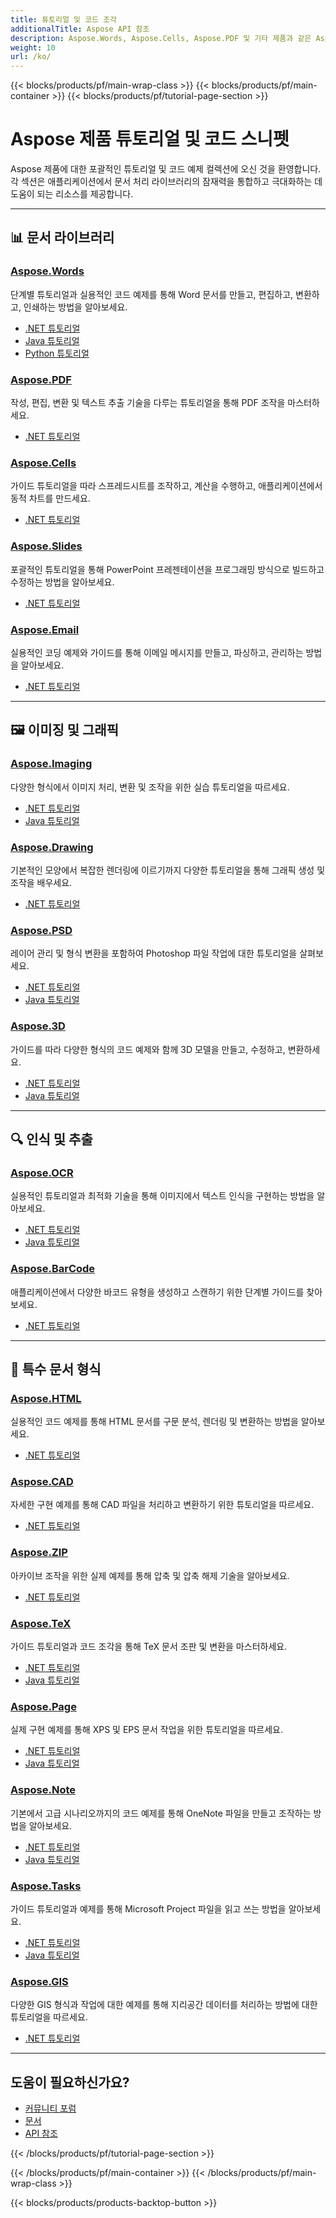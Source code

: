 ```yaml
---
title: 튜토리얼 및 코드 조각
additionalTitle: Aspose API 참조
description: Aspose.Words, Aspose.Cells, Aspose.PDF 및 기타 제품과 같은 Aspose 제품의 튜토리얼 및 코드 조각입니다. Aspose 제품 사용에 대한 기본 및 고급 튜토리얼이 포함되어 있습니다.
weight: 10
url: /ko/
---
```


{{< blocks/products/pf/main-wrap-class >}}
{{< blocks/products/pf/main-container >}}
{{< blocks/products/pf/tutorial-page-section >}}

# Aspose 제품 튜토리얼 및 코드 스니펫

Aspose 제품에 대한 포괄적인 튜토리얼 및 코드 예제 컬렉션에 오신 것을 환영합니다. 각 섹션은 애플리케이션에서 문서 처리 라이브러리의 잠재력을 통합하고 극대화하는 데 도움이 되는 리소스를 제공합니다.

---

## 📊 문서 라이브러리

### [Aspose.Words](./words/)
단계별 튜토리얼과 실용적인 코드 예제를 통해 Word 문서를 만들고, 편집하고, 변환하고, 인쇄하는 방법을 알아보세요.
- [.NET 튜토리얼](./words/net/)
- [Java 튜토리얼](./words/java/)
- [Python 튜토리얼](./words/python-net/)

### [Aspose.PDF](./pdf/)
작성, 편집, 변환 및 텍스트 추출 기술을 다루는 튜토리얼을 통해 PDF 조작을 마스터하세요.
- [.NET 튜토리얼](./pdf/net/)

### [Aspose.Cells](./cells/)
가이드 튜토리얼을 따라 스프레드시트를 조작하고, 계산을 수행하고, 애플리케이션에서 동적 차트를 만드세요.
- [.NET 튜토리얼](./cells/net/)

### [Aspose.Slides](./slides/)
포괄적인 튜토리얼을 통해 PowerPoint 프레젠테이션을 프로그래밍 방식으로 빌드하고 수정하는 방법을 알아보세요.
- [.NET 튜토리얼](./slides/net/)

### [Aspose.Email](./email/)
실용적인 코딩 예제와 가이드를 통해 이메일 메시지를 만들고, 파싱하고, 관리하는 방법을 알아보세요.
- [.NET 튜토리얼](./email/net/)

---

## 🖼️ 이미징 및 그래픽

### [Aspose.Imaging](./imaging/)
다양한 형식에서 이미지 처리, 변환 및 조작을 위한 실습 튜토리얼을 따르세요.
- [.NET 튜토리얼](./imaging/net/)
- [Java 튜토리얼](./imaging/java/)

### [Aspose.Drawing](./drawing/)
기본적인 모양에서 복잡한 렌더링에 이르기까지 다양한 튜토리얼을 통해 그래픽 생성 및 조작을 배우세요.
- [.NET 튜토리얼](./drawing/net/)

### [Aspose.PSD](./psd/)
레이어 관리 및 형식 변환을 포함하여 Photoshop 파일 작업에 대한 튜토리얼을 살펴보세요.
- [.NET 튜토리얼](./psd/net/)
- [Java 튜토리얼](./psd/java/)

### [Aspose.3D](./3d/)
가이드를 따라 다양한 형식의 코드 예제와 함께 3D 모델을 만들고, 수정하고, 변환하세요.
- [.NET 튜토리얼](./3d/net/)
- [Java 튜토리얼](./3d/java/)

---

## 🔍 인식 및 추출

### [Aspose.OCR](./ocr/)
실용적인 튜토리얼과 최적화 기술을 통해 이미지에서 텍스트 인식을 구현하는 방법을 알아보세요.
- [.NET 튜토리얼](./ocr/net/)
- [Java 튜토리얼](./ocr/java/)

### [Aspose.BarCode](./barcode/)
애플리케이션에서 다양한 바코드 유형을 생성하고 스캔하기 위한 단계별 가이드를 찾아보세요.
- [.NET 튜토리얼](./barcode/net/)

---

## 📝 특수 문서 형식

### [Aspose.HTML](./html/)
실용적인 코드 예제를 통해 HTML 문서를 구문 분석, 렌더링 및 변환하는 방법을 알아보세요.
- [.NET 튜토리얼](./html/net/)

### [Aspose.CAD](./cad/)
자세한 구현 예제를 통해 CAD 파일을 처리하고 변환하기 위한 튜토리얼을 따르세요.
- [.NET 튜토리얼](./cad/net/)

### [Aspose.ZIP](./zip/)
아카이브 조작을 위한 실제 예제를 통해 압축 및 압축 해제 기술을 알아보세요.
- [.NET 튜토리얼](./zip/net/)

### [Aspose.TeX](./tex/)
가이드 튜토리얼과 코드 조각을 통해 TeX 문서 조판 및 변환을 마스터하세요.
- [.NET 튜토리얼](./tex/net/)
- [Java 튜토리얼](./tex/java/)

### [Aspose.Page](./page/)
실제 구현 예제를 통해 XPS 및 EPS 문서 작업을 위한 튜토리얼을 따르세요.
- [.NET 튜토리얼](./page/net/)
- [Java 튜토리얼](./page/java/)

### [Aspose.Note](./note/)
기본에서 고급 시나리오까지의 코드 예제를 통해 OneNote 파일을 만들고 조작하는 방법을 알아보세요.
- [.NET 튜토리얼](./note/net/)
- [Java 튜토리얼](./note/java/)

### [Aspose.Tasks](./tasks/)
가이드 튜토리얼과 예제를 통해 Microsoft Project 파일을 읽고 쓰는 방법을 알아보세요.
- [.NET 튜토리얼](./tasks/net/)
- [Java 튜토리얼](./tasks/java/)

### [Aspose.GIS](./gis/)
다양한 GIS 형식과 작업에 대한 예제를 통해 지리공간 데이터를 처리하는 방법에 대한 튜토리얼을 따르세요.
- [.NET 튜토리얼](./gis/net/)

---

## 도움이 필요하신가요?

- [커뮤니티 포럼](https://forum.aspose.com/)
- [문서](https://docs.aspose.com/)
- [API 참조](https://reference.aspose.com/)

{{< /blocks/products/pf/tutorial-page-section >}}

{{< /blocks/products/pf/main-container >}}
{{< /blocks/products/pf/main-wrap-class >}}

{{< blocks/products/products-backtop-button >}}

